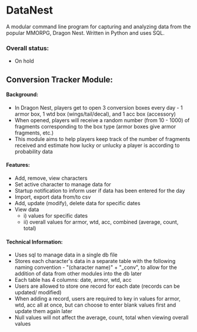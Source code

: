 # DataNest
A modular command line program for capturing and analyzing data from the popular MMORPG, Dragon Nest. Written in Python and uses SQL.

### Overall status:  
- On hold  

## Conversion Tracker Module:  
#### Background:  
- In Dragon Nest, players get to open 3 conversion boxes every day - 1 armor box, 1 wtd box (wings/tail/decal), and 1 acc box (accessory)  
- When opened, players will receive a random number (from 10 - 1000) of fragments corresponding to the box type (armor boxes give armor fragments, etc.)  
- This module aims to help players keep track of the number of fragments received and estimate how lucky or unlucky a player is according to probability data  
#### Features:  
- Add, remove, view characters  
- Set active character to manage data for  
- Startup notification to inform user if data has been entered for the day  
- Import, export data from/to csv  
- Add, update (modify), delete data for specific dates  
- View data  
  - i) values for specific dates  
  - ii) overall values for armor, wtd, acc, combined (average, count, total)  
#### Technical Information:  
- Uses sql to manage data in a single db file  
- Stores each character's data in a separate table with the following naming convention - "(character name)" + "_conv", to allow for the addition of data from other modules into the db later  
- Each table has 4 columns: date, armor, wtd, acc  
- Users are allowed to store one record for each date (records can be updated/ modified)  
- When adding a record, users are required to key in values for armor, wtd, acc all at once, but can choose to enter blank values first and update them again later  
- Null values will not affect the average, count, total when viewing overall values  
